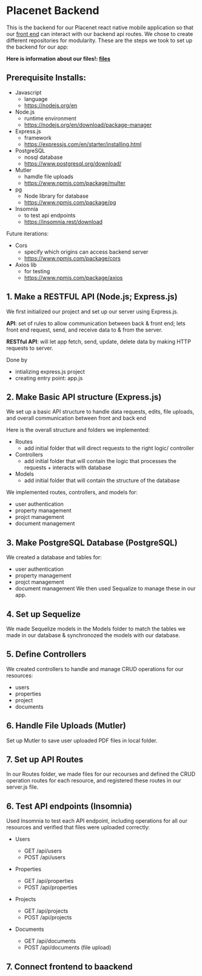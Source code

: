 # Placenet Backend 
This is the backend for our Placenet react native mobile application so that our [front end](https://github.com/angelesmarin/Placenet-App-Frontend/tree/main) can interact with our backend api routes. We chose to create different repositories for modularity. These are the steps we took to set up the backend for our app:


**Here is information about our files!: [files](https://github.com/angelesmarin/Placenet-App-Backend/tree/development/documentation)**

## Prerequisite Installs:
* Javascript
  * language
  * https://nodejs.org/en 
* Node.js
  * runtime environment 
  * https://nodejs.org/en/download/package-manager
* Express.js
  * framework
  * https://expressjs.com/en/starter/installing.html
* PostgreSQL
  * nosql database
  * https://www.postgresql.org/download/
* Mutler
  * hamdle file uploads
  * https://www.npmjs.com/package/multer
* pg
  * Node library for database 
  * https://www.npmjs.com/package/pg 
* Insomnia
  * to test api endpoints 
  * https://insomnia.rest/download
 
Future iterations:
* Cors
	* specify which origins can access backend server
 	* https://www.npmjs.com/package/cors
* Axios lib
  * for testing
  * https://www.npmjs.com/package/axios 
  
## 1. Make a RESTFUL API (Node.js; Express.js)
We first initialized our project and set up our server using Express.js.

**API**: set of rules to allow communication between back & front end; lets front end request, send, and receive data to & from the server. 


**RESTful API**: will let app fetch, send, update, delete data by making HTTP requests to server. 

Done by 
- intializing express.js project
- creating entry point: app.js 


## 2. Make Basic API structure (Express.js)
We set up a basic API structure to handle data requests, edits, file uploads, and overall communication between front and back end 

Here is the overall structure and folders we implemented:
* Routes
	* add initial folder that will direct requests to the right logic/ controller
* Controllers
	* add initial folder that will contain the logic that processes the requests + interacts with database 
* Models 
	* add initial folder that will contain the structure of the database

We implemented routes, controllers, and models for: 
* user authentication
* property management
* projct management
* document management 

## 3. Make PostgreSQL Database (PostgreSQL)
We created a database and tables for:
* user authentication
* property management
* projct management
* document management 
We then used Sequalize to manage these in our app. 
  
## 4. Set up Sequelize 
We made Sequelize models in the Models folder to match the tables we made in our database & synchronozed the models with our database. 

## 5. Define Controllers
We created controllers to handle and manage CRUD operations for our resources:
* users
* properties
* project
* documents

## 6. Handle File Uploads (Mutler)
Set up Mutler to save user uploaded PDF files in local folder. 

## 7. Set up API Routes 
In our Routes folder, we made files for our recourses and defined the CRUD operation routes for each resource, and registered these routes in our server.js file. 

## 6. Test API endpoints (Insomnia)
Used Insomnia to test each API endpoint, including operations for all our resources and verified that files were uploaded correctly:
- Users
  - GET /api/users
  - POST /api/users

- Properties
  - GET /api/properties
  - POST /api/properties

- Projects
  - GET /api/projects
  - POST /api/projects


- Documents
  - GET /api/documents
  - POST /api/documents (file upload)

## 7. Connect frontend to baackend 
